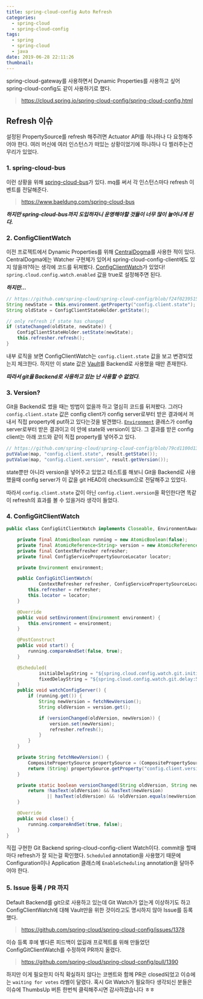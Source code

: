 ```yaml
---
title: spring-cloud-config Auto Refresh
categories:
  - spring-cloud
  - spring-cloud-config
tags:
  - spring
  - spring-cloud
  - java
date: 2019-06-28 22:11:26
thumbnail:
---
```


spring-cloud-gateway를 사용하면서 Dynamic Properties를 사용하고 싶어 spring-cloud-config도 같이 사용하기로 했다. 
> https://cloud.spring.io/spring-cloud-config/spring-cloud-config.html

## Refresh 이슈
설정된 PropertySource를 refresh 해주려면 Actuator API를 하나하나 다 요청해주어야 한다. 여러 머신에 여러 인스턴스가 떠있는 상황이었기에 하나하나 다 찔러주는건 무리가 있었다.
### 1. spring-cloud-bus
이런 상황을 위해 [spring-cloud-bus](https://cloud.spring.io/spring-cloud-bus/spring-cloud-bus.html)가 있다. mq를 써서 각 인스턴스마다 refresh 이벤트를 전달해준다.
> https://www.baeldung.com/spring-cloud-bus

***하지만 spring-cloud-bus까지 도입하자니 운영해야할 것들이 너무 많이 늘어나게 된다.***

### 2. ConfigClientWatch
이전 프로젝트에서 Dynamic Properties를 위해 [CentralDogma](https://line.github.io/centraldogma/)를 사용한 적이 있다. CentralDogma에는 Watcher 구현체가 있어서 spring-cloud-config-client에도 있지 않을까?하는 생각에 코드를 뒤져봤다. 
[ConfigClientWatch](https://github.com/spring-cloud/spring-cloud-config/blob/master/spring-cloud-config-client/src/main/java/org/springframework/cloud/config/client/ConfigClientWatch.java)가 있었다! `spring.cloud.config.watch.enabled` 값을 true로 설정해주면 된다.

***하지만...***
```java
// https://github.com/spring-cloud/spring-cloud-config/blob/f24f02395153761236b102786a15450a48fe0b10/spring-cloud-config-client/src/main/java/org/springframework/cloud/config/client/ConfigClientWatch.java#L65-L72
String newState = this.environment.getProperty("config.client.state");
String oldState = ConfigClientStateHolder.getState();

// only refresh if state has changed
if (stateChanged(oldState, newState)) {
	ConfigClientStateHolder.setState(newState);
	this.refresher.refresh();
}
```
내부 로직을 보면 ConfigClientWatch는 `config.client.state` 값을 보고 변경되었는지 체크한다. 하지만 이 state 값은 [Vault](https://www.vaultproject.io/)를 Backend로 사용했을 때만 존재한다.

***따라서 git을 Backend로 사용하고 있는 난 사용할 수 없었다.***

### 3. Version?

Git을 Backend로 썼을 때는 방법이 없을까 하고 열심히 코드를 뒤져봤다.
그러다 `config.client.state` 값은 config client가 config server로부터 받은 결과에서 꺼내서 직접 property에 put하고 있다는것을 발견했다.
[`Environment`](https://github.com/spring-cloud/spring-cloud-config/blob/master/spring-cloud-config-client/src/main/java/org/springframework/cloud/config/environment/Environment.java) 클래스가 config server로부터 받은 결과이고 이 안에 state와 version이 있다. 
그 결과를 받은 config client는 아래 코드와 같이 직접 property를 넣어주고 있다.
```java
// https://github.com/spring-cloud/spring-cloud-config/blob/79cd1100d1399cd880ea5c89577de1ed8f80396b/spring-cloud-config-client/src/main/java/org/springframework/cloud/config/client/ConfigServicePropertySourceLocator.java#L118-L119
putValue(map, "config.client.state", result.getState());
putValue(map, "config.client.version", result.getVersion());
```

state뿐만 아니라 version을 넣어주고 있었고 테스트를 해보니 Git을 Backend로 사용했을때 config server가 이 값을 git HEAD의 checksum으로 전달해주고 있었다. 

따라서 `config.client.state` 값이 아닌 `config.client.version`을 확인한다면 똑같이 refresh의 효과를 볼 수 있을거라 생각이 들었다.

### 4. ConfigGitClientWatch
```java
public class ConfigGitClientWatch implements Closeable, EnvironmentAware {

    private final AtomicBoolean running = new AtomicBoolean(false);
    private final AtomicReference<String> version = new AtomicReference<>();
    private final ContextRefresher refresher;
    private final ConfigServicePropertySourceLocator locator;

    private Environment environment;

    public ConfigGitClientWatch(
            ContextRefresher refresher, ConfigServicePropertySourceLocator locator) {
        this.refresher = refresher;
        this.locator = locator;
    }

    @Override
    public void setEnvironment(Environment environment) {
        this.environment = environment;
    }

    @PostConstruct
    public void start() {
        running.compareAndSet(false, true);
    }

    @Scheduled(
            initialDelayString = "${spring.cloud.config.watch.git.initialDelay:180000}",
            fixedDelayString = "${spring.cloud.config.watch.git.delay:500}"
    )
    public void watchConfigServer() {
        if (running.get()) {
            String newVersion = fetchNewVersion();
            String oldVersion = version.get();

            if (versionChanged(oldVersion, newVersion)) {
                version.set(newVersion);
                refresher.refresh();
            }
        }
    }

    private String fetchNewVersion() {
        CompositePropertySource propertySource = (CompositePropertySource) locator.locate(environment);
        return (String) propertySource.getProperty("config.client.version");
    }

    private static boolean versionChanged(String oldVersion, String newVersion) {
        return !hasText(oldVersion) && hasText(newVersion)
               || hasText(oldVersion) && !oldVersion.equals(newVersion);
    }

    @Override
    public void close() {
        running.compareAndSet(true, false);
    }
}

```
직접 구현한 Git Backend spring-cloud-config-client Watch이다. commit을 할때마다 refresh가 잘 되는걸 확인했다. `Scheduled` annotation을 사용했기 때문에 Configuration이나 Application 클래스에 `EnableScheduling` annotation을 달아주어야 한다. 

### 5. Issue 등록 / PR 까지
Default Backend를 git으로 사용하고 있는데 Git Watch가 없는게 이상하기도 하고 ConfigClientWatch에 대해 Vault만을 위한 것이라고도 명시하지 않아 Issue를 등록했다.
> https://github.com/spring-cloud/spring-cloud-config/issues/1378

이슈 등록 후에 별다른 피드백이 없길래 프로젝트를 위해 만들었던 ConfigGitClientWatch를 수정하여 PR까지 올렸다.
> https://github.com/spring-cloud/spring-cloud-config/pull/1390

하지만 이게 필요한지 아직 확실하지 않다는 코멘트와 함께 PR은 closed되었고 이슈에는 `waiting for votes` 라벨이 달렸다. 
혹시 Git Watch가 필요하다 생각되신 분들은 이슈에 ThumbsUp 버튼 한번씩 클릭해주시면 감사하겠습니다 ㅎㅎ

